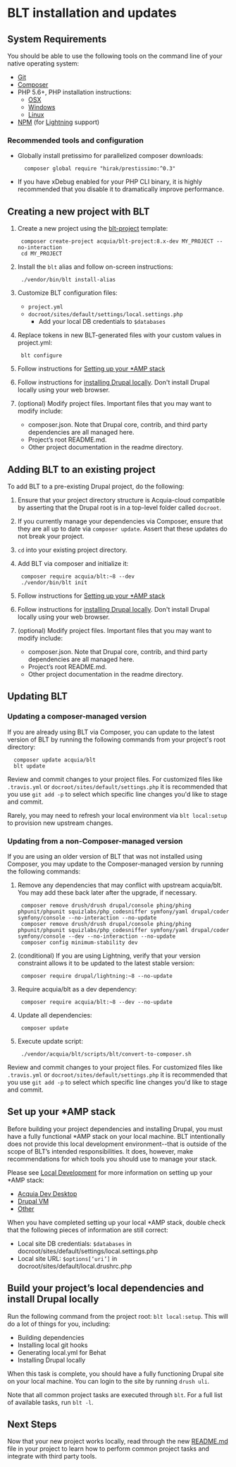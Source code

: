 # BLT installation and updates

## System Requirements

You should be able to use the following tools on the command line of your native operating system:

* [Git](https://git-scm.com/)
* [Composer](https://getcomposer.org/download/)
* PHP 5.6+, PHP installation instructions:
    * [OSX](http://justinhileman.info/article/reinstalling-php-on-mac-os-x/)
    * [Windows](http://php.net/manual/en/install.windows.php)
    * [Linux](http://php.net/manual/en/install.unix.debian.php)
* [NPM](https://nodejs.org/en/download/) (for [Lightning](https://github.com/acquia/lightning) support)

### Recommended tools and configuration

* Globally install pretissimo for parallelized composer downloads:

        composer global require "hirak/prestissimo:^0.3"

* If you have xDebug enabled for your PHP CLI binary, it is highly recommended that you disable it to dramatically improve performance.

## Creating a new project with BLT

1. Create a new project using the [blt-project](https://github.com/acquia/blt-project) template:

        composer create-project acquia/blt-project:8.x-dev MY_PROJECT --no-interaction
        cd MY_PROJECT

1. Install the `blt` alias and follow on-screen instructions:

        ./vendor/bin/blt install-alias

1. Customize BLT configuration files:
    * `project.yml`
    * `docroot/sites/default/settings/local.settings.php`
        * Add your local DB credentials to `$databases`
1. Replace tokens in new BLT-generated files with your custom values in project.yml:

        blt configure

1. Follow instructions for [Setting up your \*AMP stack](#set-up-your-amp-stack)
1. Follow instructions for <a href="#build-your-projects-local-dependencies-and-install-drupal-locally">installing Drupal locally</a>. Don't install Drupal locally using your web browser.
1. (optional) Modify project files. Important files that you may want to modify include:
    * composer.json. Note that Drupal core, contrib, and third party dependencies are all managed here.
    * Project’s root README.md.
    * Other project documentation in the readme directory.

## Adding BLT to an existing project

To add BLT to a pre-existing Drupal project, do the following:

1. Ensure that your project directory structure is Acquia-cloud compatible by asserting that the Drupal root is in a top-level folder called `docroot`.
1. If you currently manage your dependencies via Composer, ensure that they are all up to date via `composer update`. Assert that these updates do not break your project.
1. `cd` into your existing project directory.
1. Add BLT via composer and initialize it:

        composer require acquia/blt:~8 --dev
        ./vendor/bin/blt init

1. Follow instructions for [Setting up your \*AMP stack](#set-up-your-42amp-stack)
1. Follow instructions for <a href="#build-your-projects-local-dependencies-and-install-drupal-locally">installing Drupal locally</a>. Don't install Drupal locally using your web browser.
1. (optional) Modify project files. Important files that you may want to modify include:
    * composer.json. Note that Drupal core, contrib, and third party dependencies are all managed here.
    * Project’s root README.md.
    * Other project documentation in the readme directory.

## Updating BLT

### Updating a composer-managed version

If you are already using BLT via Composer, you can update to the latest version of BLT by running the following commands from your project's root directory:

      composer update acquia/blt
      blt update

Review and commit changes to your project files. For customized files like `.travis.yml` or `docroot/sites/default/settings.php` it is recommended that you use `git add -p` to select which specific line changes you'd like to stage and commit.

Rarely, you may need to refresh your local environment via `blt local:setup` to provision new upstream changes.

### Updating from a non-Composer-managed version

If you are using an older version of BLT that was not installed using Composer, you may update to the Composer-managed version by running the following commands:

1. Remove any dependencies that may conflict with upstream acquia/blt. You may add these back later after the upgrade, if necessary.

        composer remove drush/drush drupal/console phing/phing phpunit/phpunit squizlabs/php_codesniffer symfony/yaml drupal/coder symfony/console --no-interaction --no-update
        composer remove drush/drush drupal/console phing/phing phpunit/phpunit squizlabs/php_codesniffer symfony/yaml drupal/coder symfony/console --dev --no-interaction --no-update
        composer config minimum-stability dev

1. (conditional) If you are using Lightning, verify that your version constraint allows it to be updated to the latest stable version:

        composer require drupal/lightning:~8 --no-update

1. Require acquia/blt as a dev dependency:

        composer require acquia/blt:~8 --dev --no-update

1. Update all dependencies:

        composer update

1. Execute update script:

        ./vendor/acquia/blt/scripts/blt/convert-to-composer.sh

Review and commit changes to your project files. For customized files like `.travis.yml` or `docroot/sites/default/settings.php` it is recommended that you use `git add -p` to select which specific line changes you'd like to stage and commit.

## Set up your \*AMP stack

Before building your project dependencies and installing Drupal, you must have a fully functional \*AMP stack on your local machine. BLT intentionally does not provide this local development environment--that is outside of the scope of BLT’s intended responsibilities. It does, however, make recommendations for which tools you should use to manage your stack.

Please see [Local Development](readme/local-development.md) for more information on setting up your \*AMP stack:

* [Acquia Dev Desktop](readme/local-development.md#using-acquia-dev-desktop-for-blt-generated-projects)
* [Drupal VM](readme/local-development.md#using-drupal-vm-for-blt-generated-projects)
* [Other](readme/local-development.md#alternative-local-development-environments)

When you have completed setting up your local \*AMP stack, double check that the following pieces of information are still correct:

* Local site DB credentials: `$databases` in docroot/sites/default/settings/local.settings.php
* Local site URL: `$options[‘uri’]` in docroot/sites/default/local.drushrc.php

## Build your project’s local dependencies and install Drupal locally

Run the following command from the project root: `blt local:setup`. This will do a lot of things for you, including:

* Building dependencies
* Installing local git hooks
* Generating local.yml for Behat
* Installing Drupal locally

When this task is complete, you should have a fully functioning Drupal site on your local machine. You can login to the site by running `drush uli`.

Note that all common project tasks are executed through `blt`. For a full list of available tasks, run `blt -l`.

## Next Steps

Now that your new project works locally, read through the new [README.md](https://github.com/acquia/blt/blob/8.x/template/README.md) file in your project to learn how to perform common project tasks and integrate with third party tools.
